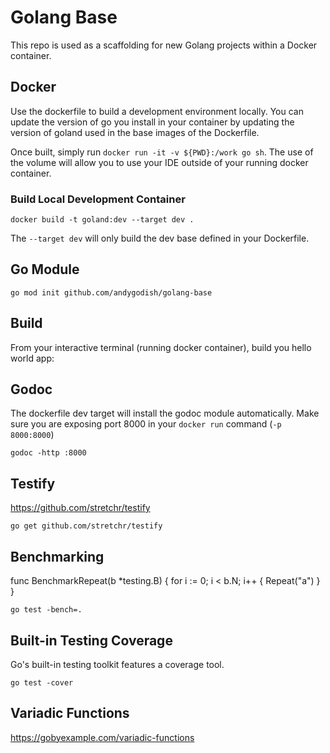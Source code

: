 # Golang Base

This repo is used as a scaffolding for new Golang projects within a Docker container. 

## Docker

Use the dockerfile to build a development environment locally. You can update the version of go you install in your container by updating the version of goland used in the base images of the Dockerfile. 

Once built, simply run `docker run -it -v ${PWD}:/work go sh`. The use of the volume will allow you to use your IDE outside of your running docker container. 

### Build Local Development Container

```
docker build -t goland:dev --target dev .
```

The `--target dev` will only build the dev base defined in your Dockerfile. 

## Go Module

```
go mod init github.com/andygodish/golang-base
```

## Build

From your interactive terminal (running docker container), build you hello world app:


## Godoc

The dockerfile dev target will install the godoc module automatically. Make sure you are exposing port 8000 in your `docker run` command (`-p 8000:8000`)

```
godoc -http :8000
```

## Testify

https://github.com/stretchr/testify

```
go get github.com/stretchr/testify
```

## Benchmarking

func BenchmarkRepeat(b *testing.B) {
	for i := 0; i < b.N; i++ {
		Repeat("a")
	}
}

```
go test -bench=.
```
## Built-in Testing Coverage

Go's built-in testing toolkit features a coverage tool.

```
go test -cover
```

## Variadic Functions

https://gobyexample.com/variadic-functions
